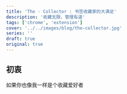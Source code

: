 ```yaml
---
title: 'The · Collector : 书签收藏家的大满足'
description: '收藏无限，管理有道'
tags: ['chrome', 'extension']
cover: '../../images/blog/the-collector.jpg'
series: ''
draft: true
original: true
---
```


## 初衷

如果你也像我一样是个收藏爱好者
